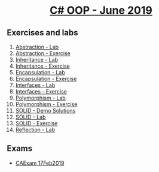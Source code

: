 # <a href="https://softuni.bg/trainings/2349/csharp-oop-june-2019"><p align="center"> C# OOP - June 2019<p>
</a>



## Exercises and labs
1. <a href="https://github.com/PhilShishov/Software-University/tree/master/C%23OOP/Homeworks/01.Abstraction_Lab" > Abstraction - Lab</a> 
2. <a href="https://github.com/PhilShishov/Software-University/tree/master/C%23OOP/Homeworks/01.Abstraction_Exercise" > Abstraction - Exercise</a> 
3. <a href="https://github.com/PhilShishov/Software-University/tree/master/C%23OOP/Homeworks/02.Inheritance_Lab" > Inheritance - Lab</a> 
4. <a href="https://github.com/PhilShishov/Software-University/tree/master/C%23OOP/Homeworks/02.Inheritance_Exercise" > Inheritance - Exercise</a> 
5. <a href="https://github.com/PhilShishov/Software-University/tree/master/C%23OOP/Homeworks/03.Encapsulation_Lab" > Encapsulation - Lab</a> 
6. <a href="https://github.com/PhilShishov/Software-University/tree/master/C%23OOP/Homeworks/03.Encapsulation_Exercise" > Encapsulation - Exercise</a> 
7. <a href="https://github.com/PhilShishov/Software-University/tree/master/C%23OOP/Homeworks/04.Interfaces_Lab" > Interfaces - Lab</a> 
8. <a href="https://github.com/PhilShishov/Software-University/tree/master/C%23OOP/Homeworks/04.Interfaces_Exercise" > Interfaces - Exercise</a> 
9. <a href="https://github.com/PhilShishov/Software-University/tree/master/C%23OOP/Homeworks/05.Polymorphism_Lab" > Polymorphism - Lab</a> 
10. <a href="https://github.com/PhilShishov/Software-University/tree/master/C%23OOP/Homeworks/05.Polymorphism_Exercise" > Polymorphism - Exercise</a> 
11. <a href="https://github.com/PhilShishov/Software-University/tree/master/C%23OOP/Homeworks/06.SOLID_Demo_Solutions" > SOLID - Demo Solutions</a> 
12. <a href="https://github.com/PhilShishov/Software-University/tree/master/C%23OOP/Homeworks/06.SOLID_Lab" > SOLID - Lab</a> 
13. <a href="https://github.com/PhilShishov/Software-University/tree/master/C%23OOP/Homeworks/06.SOLID_Exercise" > SOLID - Exercise</a>
14. <a href="https://github.com/PhilShishov/Software-University/tree/master/C%23OOP/Homeworks/07.ReflectionAttributes_Lab" > Reflection - Lab</a> 
## Exams
- <a href="https://github.com/PhilShishov/Software-University/tree/master/C%23Advanced/Exams/CAExam_17Feb2019" > CAExam 17Feb2019</a>
